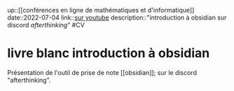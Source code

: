 up::[[conférences en ligne de mathématiques et d'informatique]]
date::2022-07-04
link::[sur youtube](https://www.youtube.com/watch?v=dbP_hD5qWOE&t=632s)
description::"introduction à obsidian sur discord _afterthinking_"
#CV
# livre blanc introduction à obsidian
Présentation de l'outil de prise de note [[obsidian]]; sur le discord "afterthinking".

